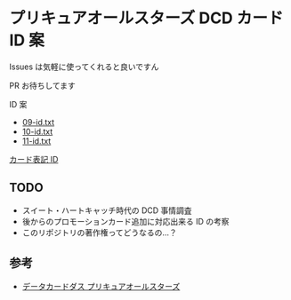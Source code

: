 # プリキュアオールスターズ DCD カード ID 案

Issues は気軽に使ってくれると良いですん

PR お待ちしてます

ID 案

* [09-id.txt](09-id.txt)
* [10-id.txt](10-id.txt)
* [11-id.txt](11-id.txt)

[カード表記 ID](id-on-card.markdown)

## TODO

* スイート・ハートキャッチ時代の DCD 事情調査
* 後からのプロモーションカード追加に対応出来る ID の考察
* このリポジトリの著作権ってどうなるの…？

## 参考

* [データカードダス プリキュアオールスターズ](http://precure-live.com/allstars/)
